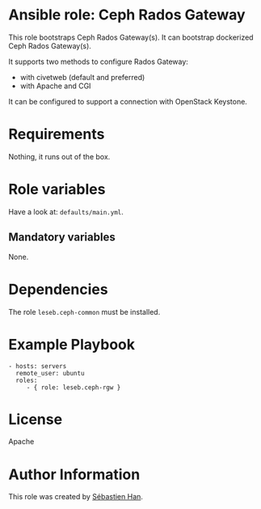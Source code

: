 # Ansible role: Ceph Rados Gateway

This role bootstraps Ceph Rados Gateway(s).
It can bootstrap dockerized Ceph Rados Gateway(s).

It supports two methods to configure Rados Gateway:

* with civetweb (default and preferred)
* with Apache and CGI

It can be configured to support a connection with OpenStack Keystone.

# Requirements

Nothing, it runs out of the box.

# Role variables

Have a look at: `defaults/main.yml`.

## Mandatory variables

None.

# Dependencies

The role `leseb.ceph-common` must be installed.

# Example Playbook

```
- hosts: servers
  remote_user: ubuntu
  roles:
     - { role: leseb.ceph-rgw }
```

# License

Apache

# Author Information

This role was created by [Sébastien Han](http://sebastien-han.fr/).
